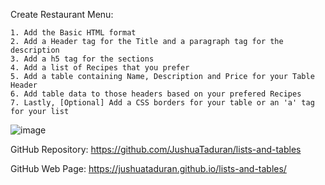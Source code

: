 Create Restaurant Menu:


	1. Add the Basic HTML format
	2. Add a Header tag for the Title and a paragraph tag for the description
	3. Add a h5 tag for the sections
	4. Add a list of Recipes that you prefer
	5. Add a table containing Name, Description and Price for your Table Header
	6. Add table data to those headers based on your prefered Recipes
	7. Lastly, [Optional] Add a CSS borders for your table or an 'a' tag for your list



![image](https://github.com/JushuaTaduran/lists-and-tables/assets/100643650/52ecba93-c5a1-40d2-b924-70fd0988506e)

GitHub Repository:
https://github.com/JushuaTaduran/lists-and-tables

GitHub Web Page:
https://jushuataduran.github.io/lists-and-tables/
